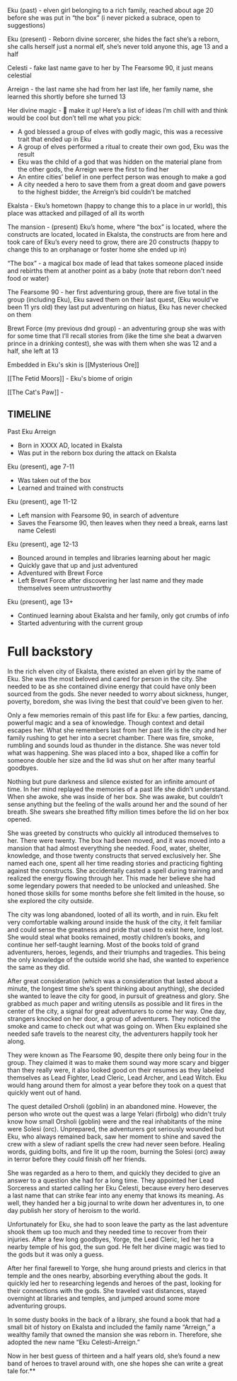 Eku (past) - elven girl belonging to a rich family, reached about age 20 before she was put in “the box” (i never picked a subrace, open to suggestions)
  
Eku (present) - Reborn divine sorcerer, she hides the fact she’s a reborn, she calls herself just a normal elf, she’s never told anyone this, age 13 and a half
  
Celesti - fake last name gave to her by The Fearsome 90, it just means celestial
  
Arreign - the last name she had from her last life, her family name, she learned this shortly before she turned 13
  
Her divine magic - :shrug: make it up! Here’s a list of ideas I’m chill with and think would be cool but don’t tell me what you pick:
-   A god blessed a group of elves with godly magic, this was a recessive trait that ended up in Eku
-   A group of elves performed a ritual to create their own god, Eku was the result
-   Eku was the child of a god that was hidden on the material plane from the other gods, the Arreign were the first to find her
-   An entire cities’ belief in one perfect person was enough to make a god
-   A city needed a hero to save them from a great doom and gave powers to the highest bidder, the Arreign’s bid couldn’t be matched

Ekalsta - Eku’s hometown (happy to change this to a place in ur world), this place was attacked and pillaged of all its worth
  
The mansion - (present) Eku’s home, where “the box” is located, where the constructs are located, located in Ekalsta, the constructs are from here and took care of Eku’s every need to grow, there are 20 constructs (happy to change this to an orphanage or foster home she ended up in)
  
“The box” - a magical box made of lead that takes someone placed inside and rebirths them at another point as a baby (note that reborn don't need food or water)

The Fearsome 90 - her first adventuring group, there are five total in the group (including Eku), Eku saved them on their last quest, (Eku would’ve been 11 yrs old) they last put adventuring on hiatus, Eku has never checked on them

Brewt Force (my previous dnd group) - an adventuring group she was with for some time that I’ll recall stories from (like the time she beat a dwarven prince in a drinking contest), she was with them when she was 12 and a half, she left at 13

Embedded in Eku's skin is [[Mysterious Ore]]

[[The Fetid Moors]] - Eku's biome of origin

[[The Cat's Paw]] - 

## TIMELINE

Past Eku Arreign
-   Born in XXXX AD, located in Ekalsta
-   Was put in the reborn box during the attack on Ekalsta

Eku (present), age 7-11
-   Was taken out of the box
-   Learned and trained with constructs

Eku (present), age 11-12
-   Left mansion with Fearsome 90, in search of adventure
-   Saves the Fearsome 90, then leaves when they need a break, earns last name Celesti

Eku (present), age 12-13
-   Bounced around in temples and libraries learning about her magic
-   Quickly gave that up and just adventured
-   Adventured with Brewt Force
-   Left Brewt Force after discovering her last name and they made themselves seem untrustworthy

Eku (present), age 13+
-   Continued learning about Ekalsta and her family, only got crumbs of info
-   Started adventuring with the current group

  

# Full backstory

In the rich elven city of Ekalsta, there existed an elven girl by the name of Eku. She was the most beloved and cared for person in the city. She needed to be as she contained divine energy that could have only been sourced from the gods. She never needed to worry about sickness, hunger, poverty, boredom, she was living the best that could’ve been given to her.

Only a few memories remain of this past life for Eku: a few parties, dancing, powerful magic and a sea of knowledge. Though context and detail escapes her. What she remembers last from her past life is the city and her family rushing to get her into a secret chamber. There was fire, smoke, rumbling and sounds loud as thunder in the distance. She was never told what was happening. She was placed into a box, shaped like a coffin for someone double her size and the lid was shut on her after many tearful goodbyes. 

Nothing but pure darkness and silence existed for an infinite amount of time. In her mind replayed the memories of a past life she didn’t understand. When she awoke, she was inside of her box. She was awake, but couldn’t sense anything but the feeling of the walls around her and the sound of her breath. She swears she breathed fifty million times before the lid on her box opened.

She was greeted by constructs who quickly all introduced themselves to her. There were twenty. The box had been moved, and it was moved into a mansion that had almost everything she needed. Food, water, shelter, knowledge, and those twenty constructs that served exclusively her. She named each one, spent all her time reading stories and practicing fighting against the constructs. She accidentally casted a spell during training and realized the energy flowing through her. This made her believe she had some legendary powers that needed to be unlocked and unleashed. She honed those skills for some months before she felt limited in the house, so she explored the city outside. 

The city was long abandoned, looted of all its worth, and in ruin. Eku felt very comfortable walking around inside the husk of the city, it felt familiar and could sense the greatness and pride that used to exist here, long lost. She would steal what books remained, mostly children’s books, and continue her self-taught learning. Most of the books told of grand adventurers, heroes, legends, and their triumphs and tragedies. This being the only knowledge of the outside world she had, she wanted to experience the same as they did. 

After great consideration (which was a consideration that lasted about a minute, the longest time she’s spent thinking about anything), she decided she wanted to leave the city for good, in pursuit of greatness and glory. She grabbed as much paper and writing utensils as possible and lit fires in the center of the city, a signal for great adventurers to come her way. One day, strangers knocked on her door, a group of adventurers. They noticed the smoke and came to check out what was going on. When Eku explained she needed safe travels to the nearest city, the adventurers happily took her along. 

They were known as The Fearsome 90, despite there only being four in the group. They claimed it was to make them sound way more scary and bigger than they really were, it also looked good on their resumes as they labeled themselves as Lead Fighter, Lead Cleric, Lead Archer, and Lead Witch. Eku would hang around them for almost a year before they took on a quest that quickly went out of hand.

The quest detailed Orsholi (goblin) in an abandoned mine. However, the person who wrote out the quest was a large Yelari (firbolg) who didn't truly know how small Orsholi (goblin) were and the real inhabitants of the mine were Solesi (orc). Unprepared, the adventurers got seriously wounded but Eku, who always remained back, saw her moment to shine and saved the crew with a slew of radiant spells the crew had never seen before. Healing words, guiding bolts, and fire lit up the room, burning the Solesi (orc) away in terror before they could finish off her friends.

She was regarded as a hero to them, and quickly they decided to give an answer to a question she had for a long time. They appointed her Lead Sorceress and started calling her Eku Celesti, because every hero deserves a last name that can strike fear into any enemy that knows its meaning. As well, they handed her a big journal to write down her adventures in, to one day publish her story of heroism to the world. 

Unfortunately for Eku, she had to soon leave the party as the last adventure shook them up too much and they needed time to recover from their injuries. After a few long goodbyes, Yorge, the Lead Cleric, led her to a nearby temple of his god, the sun god. He felt her divine magic was tied to the gods but it was only a guess.

After her final farewell to Yorge, she hung around priests and clerics in that temple and the ones nearby, absorbing everything about the gods. It quickly led her to researching legends and heroes of the past, looking for their connections with the gods. She traveled vast distances, stayed overnight at libraries and temples, and jumped around some more adventuring groups.

In some dusty books in the back of a library, she found a book that had a small bit of history on Ekalsta and included the family name “Arreign,” a wealthy family that owned the mansion she was reborn in. Therefore, she adopted the new name “Eku Celesti-Arreign.”

Now in her best guess of thirteen and a half years old, she’s found a new band of heroes to travel around with, one she hopes she can write a great tale for.**